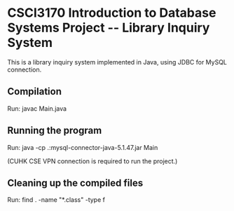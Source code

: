 # CSCI3170 Introduction to Database Systems Project -- Library Inquiry System

This is a library inquiry system implemented in Java, using JDBC for MySQL connection.

## Compilation
Run:
javac Main.java

## Running the program
Run:
java -cp .:mysql-connector-java-5.1.47.jar Main

(CUHK CSE VPN connection is required to run the project.)

## Cleaning up the compiled files
Run:
find . -name "*.class" -type f
